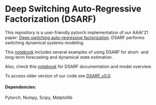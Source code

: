 # Deep Switching Auto-Regressive Factorization (DSARF)

This repository is a user-friendly pytorch implementation of our AAAI'21 paper: [Deep switching auto-regressive factorization](https://arxiv.org/abs/2009.05135). DSARF performs switching dynamical systems modeling.

This [notebook](./DSARF_Examples.ipynb) includes several examples of using DSARF for short- and long-term forecasting and dynamical state estimation.

Also, check this [notebook](./Documentation.ipynb) for DSARF documentation and model overview.

To access older version of our code see [DSARF_v0.0](./DSARF_v0.0).

#### Dependencies: 
Pytorch, Numpy, Scipy, Matplotlib

